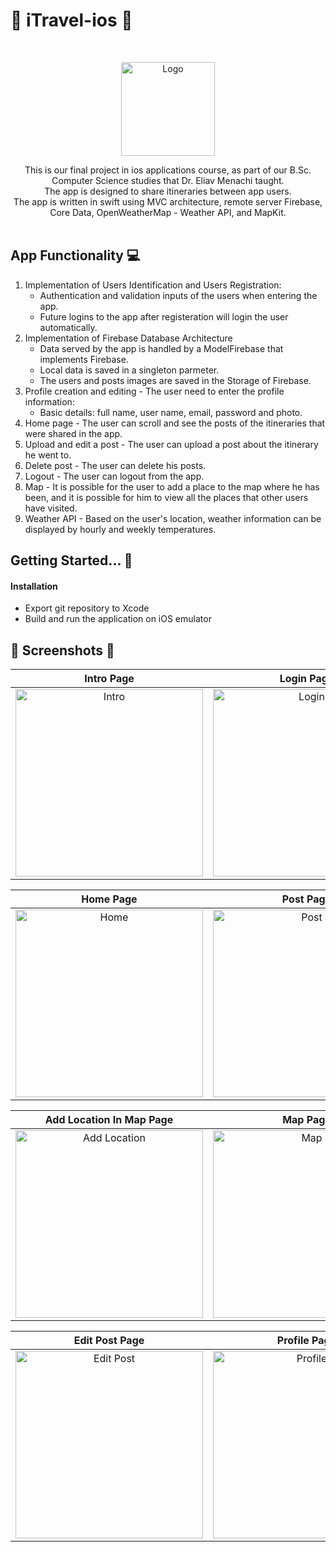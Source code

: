 # 🗻 iTravel-ios 🗽

<br />
<p align="center">
    <a href="https://github.com/barelimelech/iTravel-ios">
      <img src="https://www.linkpicture.com/q/logo_166.jpg" alt="Logo" width="150" heigt="150">
  </a>
 </p>
 
 <p align="center">
 This is our final project in ios applications course, as part of our B.Sc. Computer Science studies that Dr. Eliav Menachi taught. </br>
 The app is designed to share itineraries between app users.</br>
 The app is written in swift using MVC architecture, remote server Firebase, Core Data, OpenWeatherMap - Weather API, and MapKit.
 </br> </br>
</p>

## App Functionality 💻

1. Implementation of Users Identification and Users Registration:
	- Authentication and validation inputs of the users when entering the app.
	- Future logins to the app after registeration will login the user automatically.
2. Implementation of Firebase Database Architecture
	- Data served by the app is handled by a ModelFirebase that implements Firebase.
	- Local data is saved in a singleton parmeter.
	- The users and posts images are saved in the Storage of Firebase.
3. Profile creation and editing - The user need to enter the profile information:
	- Basic details: full name, user name, email, password and photo.
4. Home page - The user can scroll and see the posts of the itineraries that were shared in the app.
5. Upload and edit a post - The user can upload a post about the itinerary he went to.
6. Delete post - The user can delete his posts.
7. Logout - The user can logout from the app.
8. Map - It is possible for the user to add a place to the map where he has been, and it is possible for him to view all the places that other users have visited.
9. Weather API - Based on the user's location, weather information can be displayed by hourly and weekly temperatures.

## Getting Started... 🏃

#### Installation
- Export git repository to Xcode
- Build and run the application on iOS emulator


## 📱 Screenshots 📱

Intro Page | Login Page |  Sign Up Page
:-------------------------:|:-------------------------:|:-------------------------:
<img src="https://www.linkpicture.com/q/intro_4.png" alt="Intro" width="300">  | <img src="https://www.linkpicture.com/q/login_4.png" alt="Login" width="300">  |  <img src="https://www.linkpicture.com/q/signup_4.png" alt="signup" width="300">

Home Page | Post Page |  Create Post Page 
:-------------------------:|:-------------------------:|:-------------------------:
<img src="https://www.linkpicture.com/q/home_36.png" alt="Home" width="300">  | <img src="https://www.linkpicture.com/q/post_2.png" alt="Post" width="300">  |  <img src="https://www.linkpicture.com/q/add-post.png" alt="Create Post" width="300">

Add Location In Map Page |  Map Page |  Weather Page
:-------------------------:|:-------------------------: |:-------------------------:
<img src="https://www.linkpicture.com/q/map-add.png" alt="Add Location" width="300">  |  <img src="https://www.linkpicture.com/q/map-all-location.png" alt="Map" width="300">  |  <img src="https://www.linkpicture.com/q/Weather-week.png" alt="Weather" width="300">

Edit Post Page |  Profile Page |  Edit Profile Page
:-------------------------:|:-------------------------: |:-------------------------:
<img src="https://www.linkpicture.com/q/edit-post.png" alt="Edit Post" width="300">  |  <img src="https://www.linkpicture.com/q/profile_9.png" alt="Profile" width="300"> |  <img src="https://www.linkpicture.com/q/צילום-מסך-2022-07-25-ב-16.42.52.png" alt="Edit Profile" width="300">






